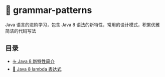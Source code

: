 # :roller_coaster: grammar-patterns
Java 语言的进阶学习，包含 Java 8 语法的新特性，常用的设计模式，积累优雅简洁的代码写法

## 目录
- [:coffee: Java 8 新特性简介](https://github.com/tianhuiwen/grammar-patterns/blob/master/%E7%AC%94%E8%AE%B0/Java8.md)
- [:rainbow: Java 8 lambda 表达式](https://github.com/tianhuiwen/grammar-patterns/blob/master/%E7%AC%94%E8%AE%B0/Lambda.md)
